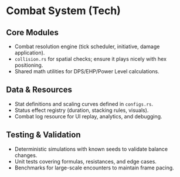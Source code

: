 # Combat System (Tech)

## Core Modules
- Combat resolution engine (tick scheduler, initiative, damage application).
- `collision.rs` for spatial checks; ensure it plays nicely with hex positioning.
- Shared math utilities for DPS/EHP/Power Level calculations.

## Data & Resources
- Stat definitions and scaling curves defined in `configs.rs`.
- Status effect registry (duration, stacking rules, visuals).
- Combat log resource for UI replay, analytics, and debugging.

## Testing & Validation
- Deterministic simulations with known seeds to validate balance changes.
- Unit tests covering formulas, resistances, and edge cases.
- Benchmarks for large-scale encounters to maintain frame pacing.
